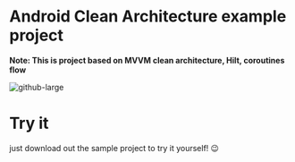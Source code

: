 # Android Clean Architecture example project




**Note: This is project based on MVVM clean architecture, Hilt, coroutines flow** 
  
  ![github-large](https://github.com/m-jayy/ITalk/blob/master/screenshots/Screenshot_2020-09-25-10-39-52-71_45074af01a83076b0baa4d2e69ccd9d0.jpg)
  


# Try it
  just download out the sample project to try it yourself! :wink:



